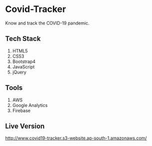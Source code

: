 # Covid-Tracker
Know and track the COVID-19 pandemic.

## Tech Stack
1. HTML5
2. CSS3
3. Bootstrap4
4. JavaScript
5. jQuery

## Tools
1. AWS
2. Google Analytics
3. Firebase

## Live Version
http://www.covid19-tracker.s3-website.ap-south-1.amazonaws.com/
